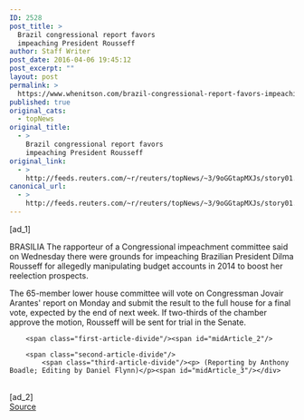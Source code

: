 ```yaml
---
ID: 2528
post_title: >
  Brazil congressional report favors
  impeaching President Rousseff
author: Staff Writer
post_date: 2016-04-06 19:45:12
post_excerpt: ""
layout: post
permalink: >
  https://www.whenitson.com/brazil-congressional-report-favors-impeaching-president-rousseff/
published: true
original_cats:
  - topNews
original_title:
  - >
    Brazil congressional report favors
    impeaching President Rousseff
original_link:
  - >
    http://feeds.reuters.com/~r/reuters/topNews/~3/9oGGtapMXJs/story01.htm
canonical_url:
  - >
    http://feeds.reuters.com/~r/reuters/topNews/~3/9oGGtapMXJs/story01.htm
---
```

 [ad_1]
<br><div id="articleText">
<span id="midArticle_start"/>

<span class="focusParagraph" readability="4"><p><span class="articleLocation">BRASILIA</span> The rapporteur of a Congressional impeachment committee said on Wednesday there were grounds for impeaching Brazilian President Dilma Rousseff for allegedly manipulating budget accounts in 2014 to boost her reelection prospects.</p></span><span id="midArticle_0"/><p>The 65-member lower house committee will vote on Congressman Jovair Arantes' report on Monday and submit the result to the full house for a final vote, expected by the end of next week. If two-thirds of the chamber approve the motion, Rousseff will be sent for trial in the Senate.</p><span id="midArticle_1"/>
        
        <span class="first-article-divide"/><span id="midArticle_2"/>
        
        <span class="second-article-divide"/>
            <span class="third-article-divide"/><p> (Reporting by Anthony Boadle; Editing by Daniel Flynn)</p><span id="midArticle_3"/></div>
<br>[ad_2]
<br><a href="http://feeds.reuters.com/~r/reuters/topNews/~3/9oGGtapMXJs/story01.htm">Source </a>